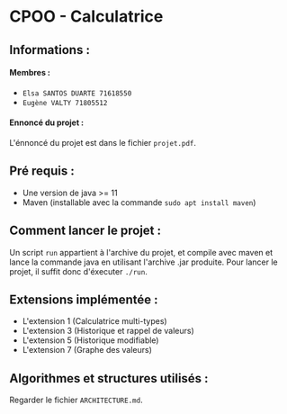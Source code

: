 # CPOO - Calculatrice

## Informations :

#### Membres :

* `Elsa SANTOS DUARTE 71618550`
* `Eugène VALTY 71805512`

#### Ennoncé du projet :

L'énnoncé du projet est dans le fichier `projet.pdf`.

## Pré requis :

*  Une version de java >= 11
*  Maven (installable avec la commande `sudo apt install maven`)

## Comment lancer le projet :

Un script `run` appartient à l'archive du projet, et compile avec maven et
lance la commande java en utilisant l'archive .jar produite.
Pour lancer le projet, il suffit donc d'éxecuter `./run`.

## Extensions implémentée :

* L'extension 1 (Calculatrice multi-types)
* L'extension 3 (Historique et rappel de valeurs)
* L'extension 5 (Historique modifiable)
* L'extension 7 (Graphe des valeurs)

## Algorithmes et structures utilisés :

Regarder le fichier `ARCHITECTURE.md`.
